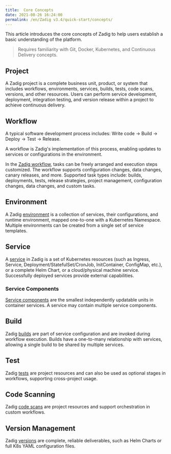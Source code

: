 ```yaml
---
title:  Core Concepts
date: 2021-08-26 16:24:00
permalink: /en/Zadig v3.4/quick-start/concepts/
---
```

This article introduces the core concepts of Zadig to help users establish a basic understanding of the platform.

> Requires familiarity with Git, Docker, Kubernetes, and Continuous Delivery concepts.

## Project

A Zadig project is a complete business unit, product, or system that includes workflows, environments, services, builds, tests, code scans, versions, and other resources. Users can perform service development, deployment, integration testing, and version release within a project to achieve continuous delivery.

## Workflow

A typical software development process includes: Write code → Build → Deploy → Test → Release.

A workflow is Zadig's implementation of this process, enabling updates to services or configurations in the environment.

In the [Zadig workflow](/en/Zadig%20v3.4/project/common-workflow/), tasks can be freely arranged and execution steps customized. The workflow supports configuration changes, data changes, canary releases, and more. Supported task types include: builds, deployments, tests, release strategies, project management, configuration changes, data changes, and custom tasks.

## Environment

A Zadig [environment](/en/Zadig%20v3.4/project/env/k8s/) is a collection of services, their configurations, and runtime environment, mapped one-to-one with a Kubernetes Namespace. Multiple environments can be created from a single set of service templates.

## Service

A [service](/en/Zadig%20v3.4/project/service/k8s/) in Zadig is a set of Kubernetes resources (such as Ingress, Service, Deployment/StatefulSet/CronJob, InitContainer, ConfigMap, etc.), or a complete Helm Chart, or a cloud/physical machine service. Successfully deployed services provide external capabilities.

### Service Components

[Service components](/en/Zadig%20v3.4/env/overview/#what-is-a-service-component) are the smallest independently updatable units in container services. A service may contain multiple service components.

## Build

Zadig [builds](/en/Zadig%20v3.4/project/build/) are part of service configuration and are invoked during workflow execution. Builds have a one-to-many relationship with services, allowing a single build to be shared by multiple services.

## Test

Zadig [tests](/en/Zadig%20v3.4/project/test/) are project resources and can also be used as optional stages in workflows, supporting cross-project usage.

## Code Scanning

Zadig [code scans](/en/Zadig%20v3.4/project/scan/) are project resources and support orchestration in custom workflows.

## Version Management

Zadig [versions](/en/Zadig%20v3.4/project/version/) are complete, reliable deliverables, such as Helm Charts or full K8s YAML configuration files.